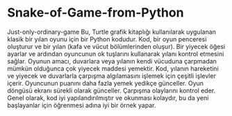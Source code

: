 # Snake-of-Game-from-Python
Just-only-ordinary-game
Bu, Turtle grafik kitaplığı kullanılarak uygulanan klasik bir yılan oyunu için bir Python kodudur.
Kod, bir oyun penceresi oluşturur ve bir yılan (kafa ve vücut bölümlerinden oluşur). 
Bir yiyecek öğesi ayarlar ve ardından oyuncunun ok tuşlarını kullanarak yılanı kontrol etmesini sağlar.
Oyunun amacı, duvarlara veya yılanın kendi vücuduna çarpmadan mümkün olduğunca çok yiyecek maddesi yemektir.
Kod, yılanın hareketini ve yiyecek ve duvarlarla çarpışma algılamasını işlemek için çeşitli işlevler içerir.
Oyuncunun puanını daha fazla yemek yedikçe günceller. Oyun döngüsü ekranı sürekli olarak günceller.
Çarpışma olaylarını kontrol eder. Genel olarak, kod iyi yapılandırılmıştır ve okunması kolaydır, bu da yeni başlayanlar için öğrenmesi adına iyi bir örnek yapar.
